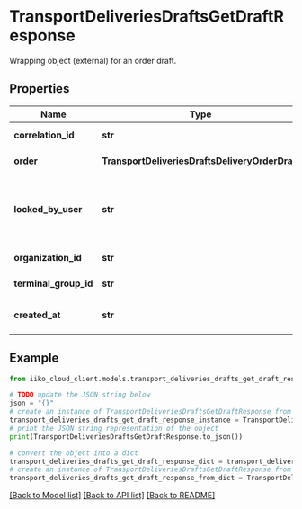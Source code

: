 # TransportDeliveriesDraftsGetDraftResponse

Wrapping object (external) for an order draft.

## Properties

Name | Type | Description | Notes
------------ | ------------- | ------------- | -------------
**correlation_id** | **str** | Operation ID. | 
**order** | [**TransportDeliveriesDraftsDeliveryOrderDraft**](TransportDeliveriesDraftsDeliveryOrderDraft.md) | Order draft object. | 
**locked_by_user** | **str** | ID of the employee who is currently editing this draft. | 
**organization_id** | **str** | Organization ID. | 
**terminal_group_id** | **str** | Terminal group ID. | [optional] 
**created_at** | **str** | Draft creation time (UTC). | 

## Example

```python
from iiko_cloud_client.models.transport_deliveries_drafts_get_draft_response import TransportDeliveriesDraftsGetDraftResponse

# TODO update the JSON string below
json = "{}"
# create an instance of TransportDeliveriesDraftsGetDraftResponse from a JSON string
transport_deliveries_drafts_get_draft_response_instance = TransportDeliveriesDraftsGetDraftResponse.from_json(json)
# print the JSON string representation of the object
print(TransportDeliveriesDraftsGetDraftResponse.to_json())

# convert the object into a dict
transport_deliveries_drafts_get_draft_response_dict = transport_deliveries_drafts_get_draft_response_instance.to_dict()
# create an instance of TransportDeliveriesDraftsGetDraftResponse from a dict
transport_deliveries_drafts_get_draft_response_from_dict = TransportDeliveriesDraftsGetDraftResponse.from_dict(transport_deliveries_drafts_get_draft_response_dict)
```
[[Back to Model list]](../README.md#documentation-for-models) [[Back to API list]](../README.md#documentation-for-api-endpoints) [[Back to README]](../README.md)


